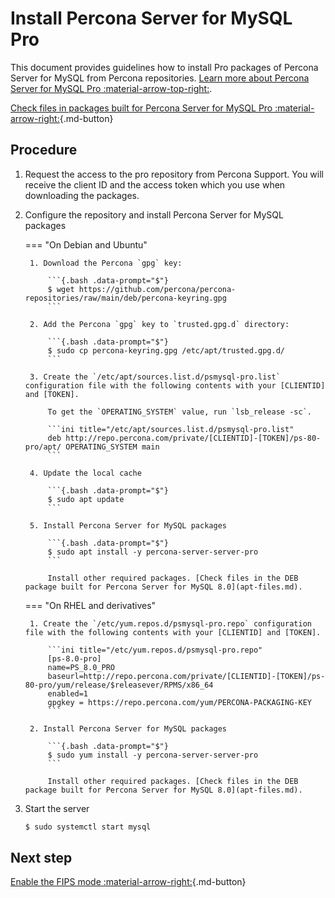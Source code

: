 # Install Percona Server for MySQL Pro

This document provides guidelines how to install Pro packages of Percona Server for MySQL from Percona repositories. [Learn more about Percona Server for MySQL Pro :material-arrow-top-right:](psmysql-pro.md).

[Check files in packages built for Percona Server for MySQL Pro :material-arrow-right:](pro-files.md){.md-button}

## Procedure

1. Request the access to the pro repository from Percona Support. You will receive the client ID and the access token which you use when downloading the packages.

2. Configure the repository and install Percona Server for MySQL packages

    === "On Debian and Ubuntu"

        1. Download the Percona `gpg` key:

            ```{.bash .data-prompt="$"}
            $ wget https://github.com/percona/percona-repositories/raw/main/deb/percona-keyring.gpg 
            ```

        2. Add the Percona `gpg` key to `trusted.gpg.d` directory:

            ```{.bash .data-prompt="$"}
            $ sudo cp percona-keyring.gpg /etc/apt/trusted.gpg.d/
            ```

        3. Create the `/etc/apt/sources.list.d/psmysql-pro.list` configuration file with the following contents with your [CLIENTID] and [TOKEN].

            To get the `OPERATING_SYSTEM` value, run `lsb_release -sc`.
            
            ```ini title="/etc/apt/sources.list.d/psmysql-pro.list"
            deb http://repo.percona.com/private/[CLIENTID]-[TOKEN]/ps-80-pro/apt/ OPERATING_SYSTEM main
            ```

        4. Update the local cache

            ```{.bash .data-prompt="$"}
            $ sudo apt update
            ```
        
        5. Install Percona Server for MySQL packages
        
            ```{.bash .data-prompt="$"}
            $ sudo apt install -y percona-server-server-pro
            ```

            Install other required packages. [Check files in the DEB package built for Percona Server for MySQL 8.0](apt-files.md).

    === "On RHEL and derivatives"

        1. Create the `/etc/yum.repos.d/psmysql-pro.repo` configuration file with the following contents with your [CLIENTID] and [TOKEN].

            ```ini title="/etc/yum.repos.d/psmysql-pro.repo"
            [ps-8.0-pro]
            name=PS_8.0_PRO
            baseurl=http://repo.percona.com/private/[CLIENTID]-[TOKEN]/ps-80-pro/yum/release/$releasever/RPMS/x86_64
            enabled=1
            gpgkey = https://repo.percona.com/yum/PERCONA-PACKAGING-KEY
            ```

        2. Install Percona Server for MySQL packages
        
            ```{.bash .data-prompt="$"}
            $ sudo yum install -y percona-server-server-pro
            ```

            Install other required packages. [Check files in the DEB package built for Percona Server for MySQL 8.0](apt-files.md).

3. Start the server

    ```{.bash .data-prompt="$"}
    $ sudo systemctl start mysql
    ```

## Next step

[Enable the FIPS mode :material-arrow-right:](fips.md){.md-button}